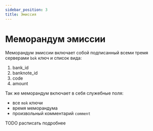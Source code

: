 ```yaml
---
sidebar_position: 3
title: Эмиссия
---
```

# Меморандум эмиссии

Меморандум эмиссии включает собой 
подписанный всеми тремя серверами
`bok` ключ и 
список вида:
1. bank_id
2. banknote_id
3. code
4. amount

Так же меморандум включает в себя служебные поля:
* все `mok` ключи
* время меморандума
* произвольный комментарий `comment`

TODO расписать подробнее